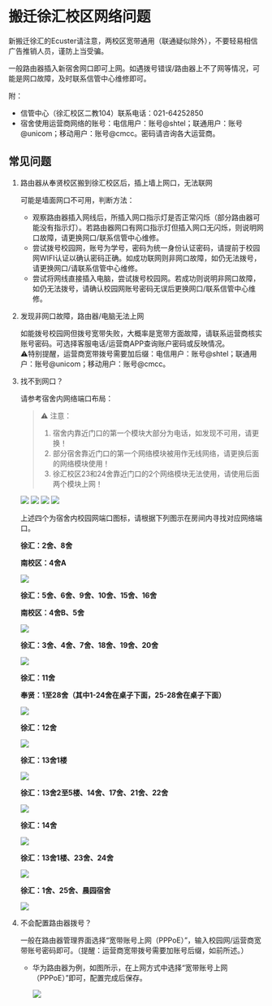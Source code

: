 # 搬迁徐汇校区网络问题

新搬迁徐汇的Ecuster请注意，两校区宽带通用（联通疑似除外），不要轻易相信广告推销人员，谨防上当受骗。

一般路由器插入新宿舍网口即可上网。如遇拨号错误/路由器上不了网等情况，可能是网口故障，及时联系信管中心维修即可。

附：
- 信管中心（徐汇校区二教104）联系电话：021-64252850
- 宿舍使用运营商网络的账号：电信用户：账号@shtel；联通用户：账号@unicom；移动用户：账号@cmcc。密码请咨询各大运营商。

## 常见问题

1. 路由器从奉贤校区搬到徐汇校区后，插上墙上网口，无法联网

    可能是墙面网口不可用，判断方法：
    - 观察路由器插入网线后，所插入网口指示灯是否正常闪烁（部分路由器可能没有指示灯）。若路由器网口有网口指示灯但插入网口无闪烁，则说明网口故障，请更换网口/联系信管中心维修。
    - 尝试拨号校园网，账号为学号，密码为统一身份认证密码，请提前于校园网WIFI认证以确认密码正确。如成功联网则非网口故障，如仍无法拨号，请更换网口/请联系信管中心维修。
    - 尝试将网线直接插入电脑，尝试拨号校园网。若成功则说明非网口故障，如仍无法拨号，请确认校园网账号密码无误后更换网口/联系信管中心维修。

2. 发现非网口故障，路由器/电脑无法上网

    如能拨号校园网但拨号宽带失败，大概率是宽带方面故障，请联系运营商核实账号密码。可选择客服电话/运营商APP查询账户密码或反映情况。  
    ⚠️特别提醒，运营商宽带拨号需要加后缀：电信用户：账号@shtel；联通用户：账号@unicom；移动用户：账号@cmcc。

3. 找不到网口？
    
    请参考宿舍内网络端口布局：
    > ⚠️ 注意：  
    > 1. 宿舍内靠近门口的第一个模块大部分为电话，如发现不可用，请更换！  
    > 2. 部分宿舍靠近门口的第一个网络模块被用作无线网络，请更换后面的网络模块使用！  
    > 3. 徐汇校区23和24舍靠近门口的2个网络模块无法使用，请使用后面两个模块上网！  

    ![](https://pic2.zhimg.com/v2-3fbf1ee852c3e441cdd213183f8fb95f_1440w.jpg)
    ![](https://pic3.zhimg.com/v2-313416f92fb2fde613fa70e15b111e1c_1440w.jpg)
    ![](https://picx.zhimg.com/v2-d5e2f0852af6215e4d339194536f85f1_1440w.jpg)
    ![](https://pic4.zhimg.com/v2-070241088de9dd5463f2d229bb75f565_1440w.jpg)

    上述四个为宿舍内校园网端口图标，请根据下列图示在房间内寻找对应网络端口。


    **徐汇：2舍、8舍**

    **南校区：4舍A**

    ![](https://pica.zhimg.com/v2-bb61f80807f6b5a96375d316a44f5bea_r.jpg)

    **徐汇：5舍、6舍、9舍、10舍、15舍、16舍**

    **南校区：4舍B、5舍**

    ![](https://pic1.zhimg.com/v2-e9a8d5d319cb9cf8f97b8d9085aaa040_r.jpg)

    **徐汇：3舍、4舍、7舍、18舍、19舍、20舍**

    ![](https://pic3.zhimg.com/v2-f76e9768966920560c3597af1617faae_r.jpg)

    **徐汇：11舍**

    **奉贤：1至28舍（其中1-24舍在桌子下面，25-28舍在桌子下面）**

    ![](https://pic1.zhimg.com/v2-13505cf44b7f007823ea17e9f2de183a_r.jpg)

    **徐汇：12舍**

    ![](https://pic2.zhimg.com/v2-1cddc538cef2293c382ba11e16b76783_r.jpg)

    **徐汇：13舍1楼**

    ![](https://pic2.zhimg.com/v2-c382afbc3618ddb7d5b28c0aaa2e2bcd_r.jpg)

    **徐汇：13舍2至5楼、14舍、17舍、21舍、22舍**

    ![](https://pic2.zhimg.com/v2-01f7b3fe0f503724fa4bd92ccb85d2ef_r.jpg)

    **徐汇：14舍**

    ![](https://pic2.zhimg.com/v2-08604a96cd7f8c9f23a5c0c0b338b8b5_r.jpg)

    **徐汇：13舍1楼、23舍、24舍**

    ![](https://pic2.zhimg.com/v2-775b855ffe23aba2162955608ad7f6b1_r.jpg)

    **徐汇：1舍、25舍、晨园宿舍**

    ![](https://pic2.zhimg.com/v2-b8f03da416b2728cee212c584595f155_r.jpg)


4. 不会配置路由器拨号？

    一般在路由器管理界面选择“宽带账号上网（PPPoE）”，输入校园网/运营商宽带账号密码即可。（提醒：运营商宽带拨号需要加账号后缀，如前所述。）

    - 华为路由器为例，如图所示，在上网方式中选择“宽带账号上网（PPPoE）”即可，配置完成后保存。

        ![](https://picx.zhimg.com/v2-05cf2ccb7c612b657fc7f4d605bd0eb9_r.jpg)